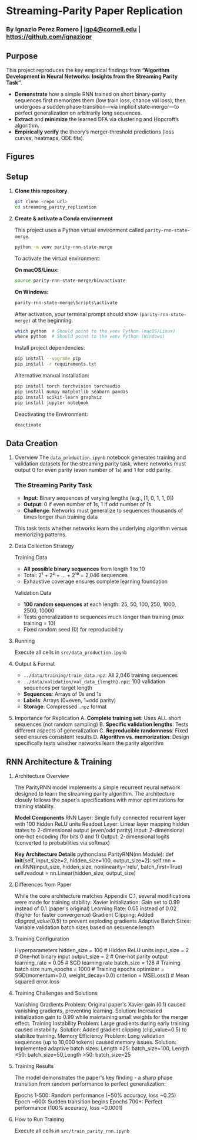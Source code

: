 # Streaming‐Parity Paper Replication

### By Ignazio Perez Romero | igp4@cornell.edu | https://github.com/ignaziopr

## Purpose

This project reproduces the key empirical findings from **“Algorithm Development in Neural Networks: Insights from the Streaming Parity Task”**.

- **Demonstrate** how a simple RNN trained on short binary‐parity sequences first memorizes them (low train loss, chance val loss), then undergoes a sudden phase‐transition—via implicit state‐merger—to perfect generalization on arbitrarily long sequences.
- **Extract** and **minimize** the learned DFA via clustering and Hopcroft’s algorithm.
- **Empirically verify** the theory’s merger‐threshold predictions (loss curves, heatmaps, ODE fits).

## Figures

## Setup

1. **Clone this repository**

   ```bash
   git clone <repo_url>
   cd streaming_parity_replication
   ```

2. **Create & activate a Conda environment**

   This project uses a Python virtual environment called `parity-rnn-state-merge`.

   ```bash
   python -m venv parity-rnn-state-merge
   ```

   To activate the virtual environment:

   **On macOS/Linux:**

   ```bash
   source parity-rnn-state-merge/bin/activate
   ```

   **On Windows:**

   ```bash
   parity-rnn-state-merge\Scripts\activate
   ```

   After activation, your terminal prompt should show `(parity-rnn-state-merge)` at the beginning.

   ```bash
   which python  # Should point to the venv Python (macOS/Linux)
   where python  # Should point to the venv Python (Windows)
   ```

   Install project dependencies:

   ```bash
   pip install --upgrade pip
   pip install -r requirements.txt
   ```

   Alternative manual installation:

   ```bash
   pip install torch torchvision torchaudio
   pip install numpy matplotlib seaborn pandas
   pip install scikit-learn graphviz
   pip install jupyter notebook
   ```

   Deactivating the Environment:

   ```bash
   deactivate
   ```

## Data Creation

1. Overview
   The `data_production.ipynb` notebook generates training and validation datasets for the streaming parity task, where networks must output 0 for even parity (even number of 1s) and 1 for odd parity.

   ### The Streaming Parity Task

   - **Input**: Binary sequences of varying lengths (e.g., [1, 0, 1, 1, 0])
   - **Output**: 0 if even number of 1s, 1 if odd number of 1s
   - **Challenge**: Networks must generalize to sequences thousands of times longer than training data

   This task tests whether networks learn the underlying algorithm versus memorizing patterns.

2. Data Collection Strategy

   Training Data

   - **All possible binary sequences** from length 1 to 10
   - Total: 2¹ + 2² + ... + 2¹⁰ = 2,046 sequences
   - Exhaustive coverage ensures complete learning foundation

   Validation Data

   - **100 random sequences** at each length: 25, 50, 100, 250, 1000, 2500, 10000
   - Tests generalization to sequences much longer than training (max training = 10)
   - Fixed random seed (0) for reproducibility

3. Running

   Execute all cells in `src/data_production.ipynb`

4. Output & Format

   - `../data/training/train_data.npz`: All 2,046 training sequences
   - `../data/validation/val_data_{length}.npz`: 100 validation sequences per target length
   - **Sequences**: Arrays of 0s and 1s
   - **Labels**: Arrays (0=even, 1=odd parity)
   - **Storage**: Compressed `.npz` format

5. Importance for Replication
   A. **Complete training set**: Uses ALL short sequences (not random sampling)
   B. **Specific validation lengths**: Tests different aspects of generalization
   C. **Reproducible randomness**: Fixed seed ensures consistent results
   D. **Algorithm vs. memorization**: Design specifically tests whether networks learn the parity algorithm

## RNN Architecture & Training

1. Architecture Overview

   The ParityRNN model implements a simple recurrent neural network designed to learn the streaming parity algorithm. The architecture closely follows the paper's specifications with minor optimizations for training stability.

   **Model Components**
   RNN Layer: Single fully connected recurrent layer with 100 hidden ReLU units
   Readout Layer: Linear layer mapping hidden states to 2-dimensional output (even/odd parity)
   Input: 2-dimensional one-hot encoding (for bits 0 and 1)
   Output: 2-dimensional logits (converted to probabilities via softmax)

   **Key Architecture Details**
   pythonclass ParityRNN(nn.Module):
   def **init**(self, input_size=2, hidden_size=100, output_size=2):
   self.rnn = nn.RNN(input_size, hidden_size, nonlinearity='relu', batch_first=True)
   self.readout = nn.Linear(hidden_size, output_size)

2. Differences from Paper

   While the core architecture matches Appendix C.1, several modifications were made for training stability:
   Xavier Initialization: Gain set to 0.99 instead of 0.1 (paper's original)
   Learning Rate: 0.05 instead of 0.02 (higher for faster convergence)
   Gradient Clipping: Added clip*grad_value*(0.5) to prevent exploding gradients
   Adaptive Batch Sizes: Variable validation batch sizes based on sequence length

3. Training Configuration

   Hyperparameters
   hidden_size = 100 # Hidden ReLU units
   input_size = 2 # One-hot binary input
   output_size = 2 # One-hot parity output  
   learning_rate = 0.05 # SGD learning rate
   batch_size = 128 # Training batch size
   num_epochs = 1000 # Training epochs
   optimizer = SGD(momentum=0.0, weight_decay=0.0)
   criterion = MSELoss() # Mean squared error loss

4. Training Challenges and Solutions

   Vanishing Gradients
   Problem: Original paper's Xavier gain (0.1) caused vanishing gradients, preventing learning.
   Solution: Increased initialization gain to 0.99 while maintaining small weights for the merger effect.
   Training Instability
   Problem: Large gradients during early training caused instability.
   Solution: Added gradient clipping (clip_value=0.5) to stabilize training.
   Memory Efficiency
   Problem: Long validation sequences (up to 10,000 tokens) caused memory issues.
   Solution: Implemented adaptive batch sizes: Length ≤25: batch_size=100, Length ≤50: batch_size=50,Length >50: batch_size=25

5. Training Results

   The model demonstrates the paper's key finding - a sharp phase transition from random performance to perfect generalization:

   Epochs 1-500: Random performance (~50% accuracy, loss ~0.25)
   Epoch ~600: Sudden transition begins
   Epochs 700+: Perfect performance (100% accuracy, loss ~0.0001)

6. How to Run Training

   Execute all cells in `src/train_parity_rnn.ipynb`
